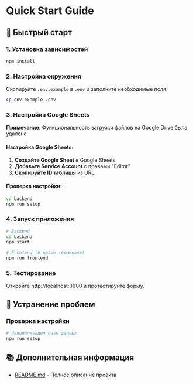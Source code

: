 # Quick Start Guide

## 🚀 Быстрый старт

### 1. Установка зависимостей

```bash
npm install
```

### 2. Настройка окружения

Скопируйте `.env.example` в `.env` и заполните необходимые поля:

```bash
cp env.example .env
```

### 3. Настройка Google Sheets

**Примечание**: Функциональность загрузки файлов на Google Drive была удалена.

#### Настройка Google Sheets:

1. **Создайте Google Sheet** в Google Sheets
2. **Добавьте Service Account** с правами "Editor"
3. **Скопируйте ID таблицы** из URL

#### Проверка настройки:

```bash
cd backend
npm run setup
```

### 4. Запуск приложения

```bash
# Backend
cd backend
npm start

# Frontend (в новом терминале)
npm run frontend
```

### 5. Тестирование

Откройте http://localhost:3000 и протестируйте форму.

## 🔧 Устранение проблем

### Проверка настройки

```bash
# Инициализация базы данных
npm run setup
```

## 📚 Дополнительная информация

- [README.md](./README.md) - Полное описание проекта
